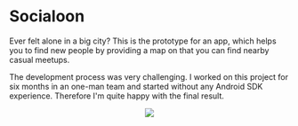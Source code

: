 # Socialoon
Ever felt alone in a big city? This is the prototype for an app, which helps you to find new people by providing a map on that you can find nearby casual meetups.

The development process was very challenging. I worked on this project for six months in an one-man team and started without any Android SDK experience. Therefore I'm quite happy with the final result.

<p align="center">
  <img src="https://files.joswigsolutions.com/screenshots/socialoon.jpg" />
</p>
